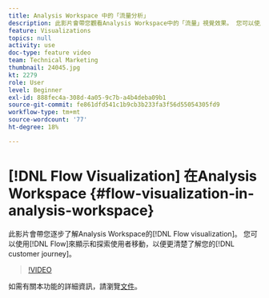 ```yaml
---
title: Analysis Workspace 中的「流量分析」
description: 此影片會帶您觀看Analysis Workspace中的「流量」視覺效果。 您可以使用流量來顯示和探索使用者移動，以更清楚了解您的客戶歷程。
feature: Visualizations
topics: null
activity: use
doc-type: feature video
team: Technical Marketing
thumbnail: 24045.jpg
kt: 2279
role: User
level: Beginner
exl-id: 888fec4a-308d-4a05-9c7b-a4b4deba09b1
source-git-commit: fe861dfd541c1b9cb3b233fa3f56d55054305fd9
workflow-type: tm+mt
source-wordcount: '77'
ht-degree: 18%

---
```


# [!DNL Flow Visualization] 在Analysis Workspace {#flow-visualization-in-analysis-workspace}

此影片會帶您逐步了解Analysis Workspace的[!DNL Flow visualization]。 您可以使用[!DNL Flow]來顯示和探索使用者移動，以便更清楚了解您的[!DNL customer journey]。

>[!VIDEO](https://video.tv.adobe.com/v/24045/?quality=12)

如需有關本功能的詳細資訊，請瀏覽[文件](https://experienceleague.adobe.com/docs/analytics/analyze/analysis-workspace/visualizations/fallout/fallout-flow.html?lang=en)。
